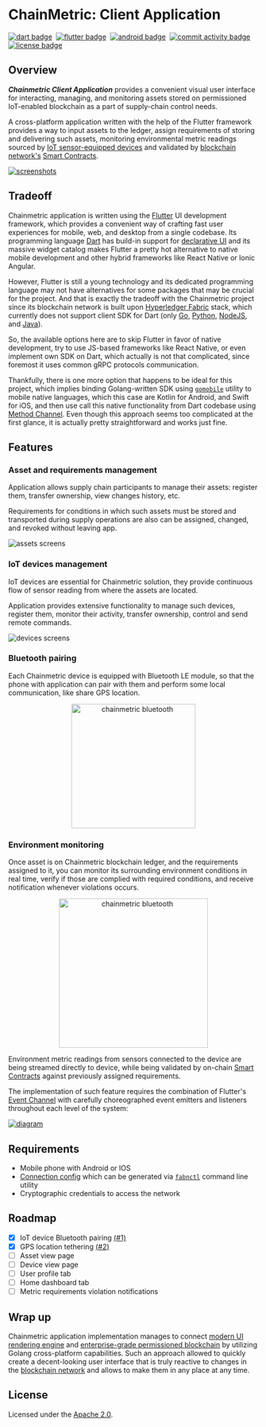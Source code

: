 # ChainMetric: Client Application

[![dart badge]][dart]&nbsp;
[![flutter badge]][flutter]&nbsp;
[![android badge]][flutter]&nbsp;
[![commit activity badge]][repo commit activity]&nbsp;
[![license badge]][license url]

## Overview

_**Chainmetric Client Application**_ provides a convenient visual user interface for interacting, managing, and monitoring assets stored on permissioned IoT-enabled blockchain as a part of supply-chain control needs.

A cross-platform application written with the help of the Flutter framework provides a way to input assets to the ledger, assign requirements of storing and delivering such assets, monitoring environmental metric readings sourced by [IoT sensor-equipped devices][chainmetric sensorsys repo] and validated by [blockchain network's][chainmetric network repo] [Smart Contracts][chainmetric contracts repo].

[![screenshots]][this repo]

## Tradeoff

Chainmetric application is written using the [Flutter][flutter] UI development framework, which provides a convenient way of crafting fast user experiences for mobile, web, and desktop from a single codebase. Its programming language [Dart][dart] has build-in support for [declarative UI][declarative ui] and its massive widget catalog makes Flutter a pretty hot alternative to native mobile development and other hybrid frameworks like React Native or Ionic Angular.

However, Flutter is still a young technology and its dedicated programming language may not have alternatives for some packages that may be crucial for the project. And that is exactly the tradeoff with the Chainmetric project since its blockchain network is built upon [Hyperledger Fabric][hyperledger fabric] stack, which currently does not support client SDK for Dart (only [Go][fabric sdk go], [Python][fabric sdk py], [NodeJS][fabric sdk node], and [Java][fabric sdk java]).

So, the available options here are to skip Flutter in favor of native development, try to use JS-based frameworks like React Native, or even implement own SDK on Dart, which actually is not that complicated, since foremost it uses common gRPC protocols communication.

Thankfully, there is one more option that happens to be ideal for this project, which implies binding Golang-written SDK using [`gomobile`][gomobile] utility to mobile native languages, which this case are Kotlin for Android, and Swift for iOS, and then use call this native functionality from Dart codebase using [Method Channel][method channel]. Even though this approach seems too complicated at the first glance, it is actually pretty straightforward and works just fine.

## Features

### Asset and requirements management

Application allows supply chain participants to manage their assets: register them, transfer ownership, view changes history, etc.

Requirements for conditions in which such assets must be stored and transported during supply operations
are also can be assigned, changed, and revoked without leaving app.

![assets screens]

### IoT devices management

IoT devices are essential for Chainmetric solution, they provide continuous flow of sensor reading from where the assets are located.

Application provides extensive functionality to manage such devices, register them, monitor their activity, transfer ownership, control and send remote commands.

![devices screens]

### Bluetooth pairing

Each Chainmetric device is equipped with Bluetooth LE module, so that the phone with application can pair with them
and perform some local communication, like share GPS location.

<p align="center">
    <img src="https://github.com/timoth-y/chainmetric-app/blob/main/docs/bluetooth_pairing.gif?raw=true" alt="chainmetric bluetooth" width="250px"/>
</p>

### Environment monitoring

Once asset is on Chainmetric blockchain ledger, and the requirements assigned to it, you can monitor its surrounding
environment conditions in real time, verify if those are complied with required conditions, and receive notification whenever violations occurs.

<p align="center">
    <img src="https://github.com/timoth-y/chainmetric-app/blob/main/docs/readings_streaming.gif?raw=true" alt="chainmetric bluetooth" style="width:300px;"/>
</p>

Environment metric readings from sensors connected to the device are being streamed directly to device,
while being validated by on-chain [Smart Contracts][chainmetric contracts repo] against previously assigned requirements.

The implementation of such feature requires the combination of Flutter's [Event Channel][event channel] with carefully choreographed event emitters and listeners throughout each level of the system:

[![diagram]][this repo]

[assets screens]: https://github.com/timoth-y/chainmetric-app/blob/main/docs/asset_management.png?raw=true
[devices screens]: https://github.com/timoth-y/chainmetric-app/blob/main/docs/device_management.png?raw=true
[bluetooth screens]: https://github.com/timoth-y/chainmetric-app/blob/main/docs/bluetooth_pairing.png?raw=true
[diagram]: https://github.com/timoth-y/chainmetric-app/blob/master/docs/diagram.png?raw=true


## Requirements

- Mobile phone with Android or IOS
- [Connection config][connection config] which can be generated via [`fabnctl`][fabnctl] command line utility
- Cryptographic credentials to access the network

[connection config]: https://github.com/timoth-y/chainmetric-app/blob/main/app/assets/connection_template.yaml
[fabnctl]: https://github.com/timoth-y/fabnctl#bonus-generate-connectionyaml


## Roadmap

- [x] IoT device Bluetooth pairing [(#1)](https://github.com/timoth-y/chainmetric-app/pull/1)
- [x] GPS location tethering [(#2)](https://github.com/timoth-y/chainmetric-app/pull/2)
- [ ] Asset view page
- [ ] Device view page
- [ ] User profile tab
- [ ] Home dashboard tab
- [ ] Metric requirements violation notifications

## Wrap up

Chainmetric application implementation manages to connect [modern UI rendering engine][flutter] and [enterprise-grade permissioned blockchain][hyperledger fabric] by utilizing Golang cross-platform capabilities. Such an approach allowed to quickly create a decent-looking user interface that is truly reactive to changes in the [blockchain network][chainmetric network repo] and allows to make them in any place at any time.

## License

Licensed under the [Apache 2.0][license file].


[dart badge]: https://img.shields.io/badge/Code-Dart-informational?style=flat&logo=dart&logoColor=white&color=50B1AA
[lines counter]: https://img.shields.io/tokei/lines/github/timoth-y/chainmetric-contracts?color=teal&label=Lines
[commit activity badge]: https://img.shields.io/github/commit-activity/m/timoth-y/chainmetric-contracts?label=Commit%20activity&color=teal
[flutter badge]: https://img.shields.io/badge/Framework-Flutter-informational?style=flat&logo=flutter&logoColor=white&color=3374E0
[android badge]: https://img.shields.io/badge/Android-Supported-informational?style=flat&logo=android&logoColor=white&color=87B153
[license badge]: https://img.shields.io/badge/License-Apache%202.0-informational?style=flat&color=blue

[screenshots]: https://github.com/timoth-y/chainmetric-app/blob/master/docs/screenshots.png?raw=true

[this repo]: https://github.com/timoth-y/chainmetric-app
[dart]: https://dart.dev
[flutter]: https://flutter.dev
[repo commit activity]: https://github.com/timoth-y/kicksware-api/graphs/commit-activity
[license url]: https://www.apache.org/licenses/LICENSE-2.0

[declarative ui]: https://flutter.dev/docs/get-started/flutter-for/declarative
[widget catalog]: https://flutter.dev/docs/development/ui/widgets

[hyperledger fabric]: https://www.hyperledger.org/use/fabric
[fabric sdk go]: https://github.com/hyperledger/fabric-sdk-go
[fabric sdk py]: https://github.com/hyperledger/fabric-sdk-py
[fabric sdk node]: https://github.com/hyperledger/fabric-sdk-node
[fabric sdk java]: https://github.com/hyperledger/fabric-sdk-java
[gomobile]: https://github.com/golang/mobile
[method channel]: https://api.flutter.dev/flutter/services/MethodChannel-class.html
[event channel]: https://api.flutter.dev/flutter/services/EventChannel-class.html

[chainmetric network repo]: https://github.com/timoth-y/chainmetric-network
[chainmetric contracts repo]: https://github.com/timoth-y/chainmetric-contracts
[chainmetric sensorsys repo]: https://github.com/timoth-y/chainmetric-sensorsys

[license file]: https://github.com/timoth-y/chainmetric-network/blob/main/LICENSE
